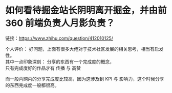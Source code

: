 # 如何看待掘金站长阴明离开掘金，并由前 360 前端负责人月影负责？  
链接：https://www.zhihu.com/question/412010125/  


个人评价：
好问题，上面有很多大佬对于技术社区发展的相关思考，相当有启发性。   
其中一点印象深刻： 
分享的东西有一个完成度的概念，  
只有完成度好的作品才有 传播 与 高赞

而一般内网内的分享完成度比较高，因为这涉及到 KPI 与 影响力，这个时候分享的东西完成度一般都很高。